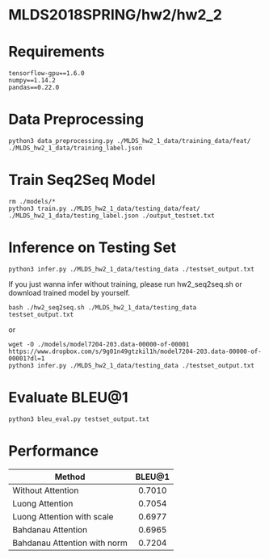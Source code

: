 # MLDS2018SPRING/hw2/hw2_2
# Requirements
```
tensorflow-gpu==1.6.0
numpy==1.14.2
pandas==0.22.0
```
# Data Preprocessing
```
python3 data_preprocessing.py ./MLDS_hw2_1_data/training_data/feat/ ./MLDS_hw2_1_data/training_label.json
```
# Train Seq2Seq Model
```
rm ./models/*
python3 train.py ./MLDS_hw2_1_data/testing_data/feat/ ./MLDS_hw2_1_data/testing_label.json ./output_testset.txt
```
# Inference on Testing Set
```
python3 infer.py ./MLDS_hw2_1_data/testing_data ./testset_output.txt
```
If you just wanna infer without training, please run hw2_seq2seq.sh or download trained model by yourself.
```
bash ./hw2_seq2seq.sh ./MLDS_hw2_1_data/testing_data testset_output.txt
```
or
```
wget -O ./models/model7204-203.data-00000-of-00001 https://www.dropbox.com/s/9g01n49gtzkil1h/model7204-203.data-00000-of-00001?dl=1 
python3 infer.py ./MLDS_hw2_1_data/testing_data ./testset_output.txt
```
# Evaluate BLEU@1
```
python3 bleu_eval.py testset_output.txt
```
# Performance 
| Method                       | BLEU@1   |
| ---------------------------- |:--------:|
| Without Attention            | 0.7010   |
| Luong Attention              | 0.7054   |
| Luong Attention with scale   | 0.6977   |
| Bahdanau Attention           | 0.6965   |
| Bahdanau Attention with norm | 0.7204   |
